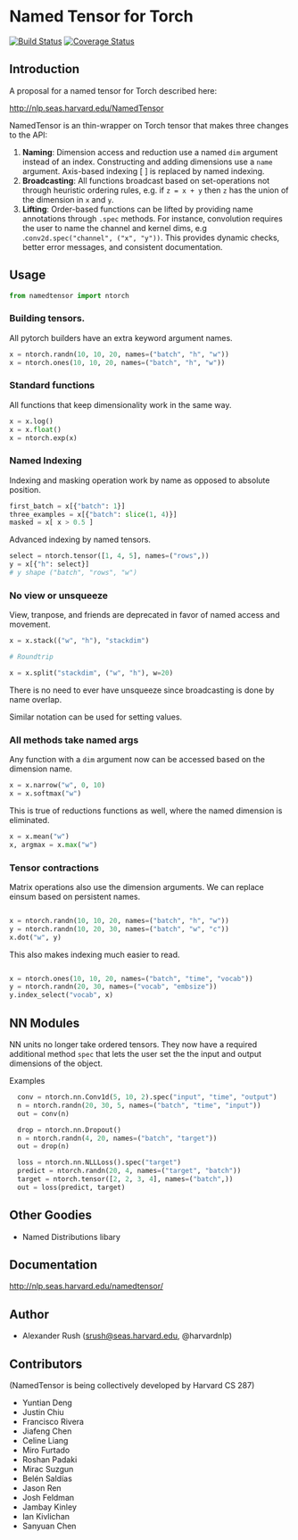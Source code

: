 # Named Tensor for Torch

[![Build Status](https://travis-ci.org/harvardnlp/namedtensor.svg?branch=master)](https://travis-ci.org/harvardnlp/namedtensor) [![Coverage Status](https://coveralls.io/repos/github/harvardnlp/namedtensor/badge.svg?branch=master)](https://coveralls.io/github/harvardnlp/namedtensor?branch=master)

## Introduction

A proposal for a named tensor for Torch described here:

http://nlp.seas.harvard.edu/NamedTensor


NamedTensor is an thin-wrapper on Torch tensor that makes three changes to the API:

1) **Naming**: Dimension access and reduction use a named `dim` argument instead of an index. Constructing and adding dimensions use a `name` argument. Axis-based indexing \[ \] is replaced by named indexing. 
2) **Broadcasting**: All functions broadcast based on set-operations not through heuristic ordering rules, e.g. if `z = x + y` then `z` has the union of the dimension in `x` and `y`.    
3) **Lifting**: Order-based functions can be lifted by providing name annotations through `.spec` methods. For instance, convolution requires the user to name the channel and kernel dims, e.g .`conv2d.spec("channel", ("x", "y"))`. This provides dynamic checks, better error messages, and consistent documentation.

## Usage

```python
from namedtensor import ntorch
```

### Building tensors.

All pytorch builders have an extra keyword argument names.

```python
x = ntorch.randn(10, 10, 20, names=("batch", "h", "w"))
x = ntorch.ones(10, 10, 20, names=("batch", "h", "w"))
```

### Standard functions

All functions that keep dimensionality work in the same way.

```python
x = x.log()
x = x.float()
x = ntorch.exp(x)
```

### Named Indexing

Indexing and masking operation work by name as opposed to absolute position. 

```python
first_batch = x[{"batch": 1}]
three_examples = x[{"batch": slice(1, 4)}]
masked = x[ x > 0.5 ]
```

Advanced indexing by named tensors.

```python
select = ntorch.tensor([1, 4, 5], names=("rows",))
y = x[{"h": select}] 
# y shape ("batch", "rows", "w")
```

### No view or unsqueeze

View, tranpose, and friends are deprecated in favor of named
access and movement.

```python
x = x.stack(("w", "h"), "stackdim")

# Roundtrip

x = x.split("stackdim", ("w", "h"), w=20)
```

There is no need to ever have unsqueeze since broadcasting is done by name overlap. 

Similar notation can be used for setting values.


### All methods take named args

Any function with a `dim` argument now can be accessed based on the
dimension name.

```python
x = x.narrow("w", 0, 10)
x = x.softmax("w")
```

This is true of reductions functions as well, where the named
dimension is eliminated.

```python
x = x.mean("w")
x, argmax = x.max("w")
```

### Tensor contractions

Matrix operations also use the dimension arguments.
We can replace einsum based on persistent names.

```python

x = ntorch.randn(10, 10, 20, names=("batch", "h", "w"))
y = ntorch.randn(10, 20, 30, names=("batch", "w", "c"))
x.dot("w", y)
```

This also makes indexing much easier to read.

```python

x = ntorch.ones(10, 10, 20, names=("batch", "time", "vocab"))
y = ntorch.randn(20, 30, names=("vocab", "embsize"))
y.index_select("vocab", x)
```

## NN Modules

NN units no longer take ordered tensors. They now have a required additional method `spec`
that lets the user set the the input and output dimensions of the object. 

Examples

```python
  conv = ntorch.nn.Conv1d(5, 10, 2).spec("input", "time", "output")
  n = ntorch.randn(20, 30, 5, names=("batch", "time", "input"))
  out = conv(n)
```

```python
  drop = ntorch.nn.Dropout()
  n = ntorch.randn(4, 20, names=("batch", "target"))
  out = drop(n)
```

```python
  loss = ntorch.nn.NLLLoss().spec("target")
  predict = ntorch.randn(20, 4, names=("target", "batch"))
  target = ntorch.tensor([2, 2, 3, 4], names=("batch",))
  out = loss(predict, target)
```

## Other Goodies

* Named Distributions libary

## Documentation

http://nlp.seas.harvard.edu/namedtensor/

## Author

* Alexander Rush (srush@seas.harvard.edu, @harvardnlp)

## Contributors

(NamedTensor is being collectively developed by Harvard CS 287)

* Yuntian Deng
* Justin Chiu
* Francisco Rivera
* Jiafeng Chen
* Celine Liang
* Miro Furtado
* Roshan Padaki
* Mirac Suzgun
* Belén Saldías
* Jason Ren
* Josh Feldman
* Jambay Kinley
* Ian Kivlichan
* Sanyuan Chen
